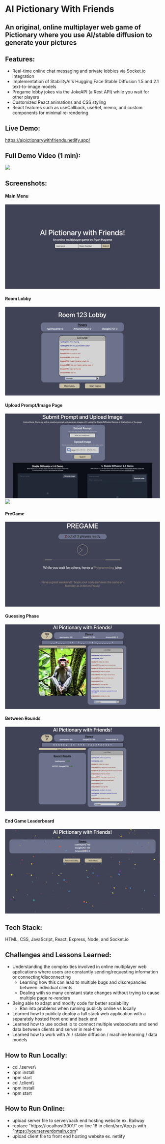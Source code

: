 # AI Pictionary With Friends
## An original, online multiplayer web game of Pictionary where you use AI/stable diffusion to generate your pictures

## Features:
- Real-time online chat messaging and private lobbies via Socket.io integration
- Implementation of StabilityAI's Hugging Face Stable Diffusion 1.5 and 2.1 text-to-image models
- Pregame lobby jokes via the JokeAPI (a Rest API) while you wait for other players
- Customized React animations and CSS styling
- React features such as useCallback, useRef, memo, and custom components for minimal re-rendering

## Live Demo:
https://aipictionarywithfriends.netlify.app/

## Full Demo Video (1 min):
![](/screenshots/demo.gif)

## Screenshots:
#### Main Menu
![](/screenshots/mainmenu.png)

#### Room Lobby
![](/screenshots/lobby.png)

#### Upload Prompt/Image Page
![](/screenshots/stablediffusion1.png)
![](/screenshots/stablediffusion2.png)

#### PreGame
![](/screenshots/pregame.png)

#### Guessing Phase
![](/screenshots/game.png)

#### Between Rounds
![](/screenshots/betweenrounds.png)

#### End Game Leaderboard
![](/screenshots/endleaderboard.png)

## Tech Stack:
HTML, CSS, JavaScript, React, Express, Node, and Socket.io

## Challenges and Lessons Learned:
- Understanding the complexities involved in online multiplayer web applications where users are constantly sending/requesting information or connecting/disconnecting
  - Learning how this can lead to multiple bugs and discrepancies between individual clients
  - Dealing with so many constant state changes without trying to cause multiple page re-renders
- Being able to adapt and modify code for better scalability
  - Ran into problems when running publicly online vs locally
- Learned how to publicly deploy a full stack web application with a separately hosted front end and back end
- Learned how to use socket.io to connect multiple websockets and send data between clients and server in real-time
- Learned how to work with AI / stable diffusion / machine learning / data models


## How to Run Locally:
- cd .\server\
- npm install
- npm start
- cd .\client\
- npm install
- npm start

## How to Run Online:
- upload server file to server/back end hosting website ex. Railway
- replace "https://localhost3001/" on line 16 in client/src/App.js with "https://yourserverdomain.com"
- upload client file to front end hosting website ex. netlify
